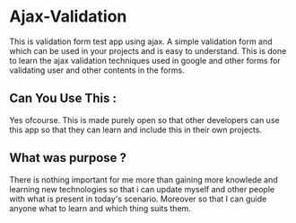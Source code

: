 # Ajax-Validation
This is validation form test app using ajax. A simple validation form and which can be used in your projects and is easy to understand.
This is done to learn the ajax validation techniques used in google and other forms for validating user and other contents in the forms.

## Can You Use This :
Yes ofcourse. This is made purely open so that other developers can use this app so that they can learn and include this in their own projects.

## What was purpose ?
There is nothing important for me more than gaining more knowlede and learning new technologies so that i can update myself and other people with what is present in today's scenario. Moreover so that I can guide anyone what to learn and which thing suits them.

